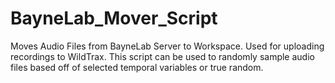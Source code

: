 # BayneLab_Mover_Script
Moves Audio Files from BayneLab Server to Workspace. 
Used for uploading recordings to WildTrax.
This script can be used to randomly sample audio files based off of selected temporal variables or true random.
